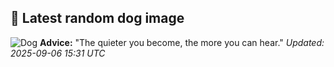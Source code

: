 ## 🐶 Latest random dog image
![Dog](https://images.dog.ceo/breeds/hound-plott/hhh-23456.jpg)
**Advice:** "The quieter you become, the more you can hear."
*Updated: 2025-09-06 15:31 UTC*
